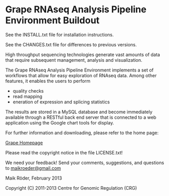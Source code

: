 Grape RNAseq Analysis Pipeline Environment Buildout
===================================================

See the INSTALL.txt file for installation instructions.

See the CHANGES.txt file for differences to previous versions.

High throughput sequencing technologies generate vast amounts of data that 
require subsequent management, analysis and visualization.

The Grape RNAseq Analysis Pipeline Environment implements a set of workflows 
that allow for easy exploration of RNAseq data. Among other features, it 
enables the users to perform

* quality checks
* read mapping
* eneration of expression and splicing statistics

The results are stored in a MySQL database and become immediately available
through a RESTful back end server that is connected to a web application using 
the Google chart tools for display.

For further information and downloading, please refer to the home page:

[Grape Homepage](http://big.crg.cat/services/grape)

Please read the copyright notice in the file LICENSE.txt!

We need your feedback! Send your comments, suggestions, and questions to
maikroeder@gmail.com

Maik Röder, February 2013

Copyright (C) 2011-2013 Centre for Genomic Regulation (CRG)
